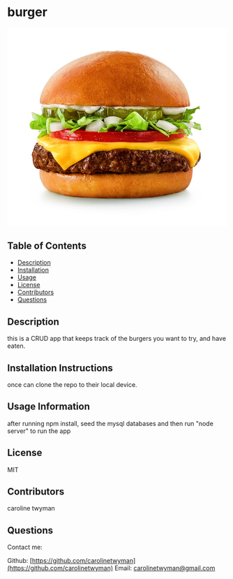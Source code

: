 # burger

![project image](./public/assets/img/burger.png)

## Table of Contents
* [Description](#description)
* [Installation](#installation)
* [Usage](#usage)
* [License](#license)
* [Contributors](#contributors)
* [Questions](#questions)

## Description
this is a CRUD app that keeps track of the burgers you want to try, and have eaten.

## Installation Instructions
once can clone the repo to their local device.

## Usage Information
after running npm install, seed the mysql databases and then run "node server" to run the app

## License
MIT

## Contributors
caroline twyman

## Questions
Contact me:

Github: [https://github.com/carolinetwyman](https://github.com/carolinetwyman)
Email: [carolinetwyman@gmail.com](carolinetwyman@gmail.com)
